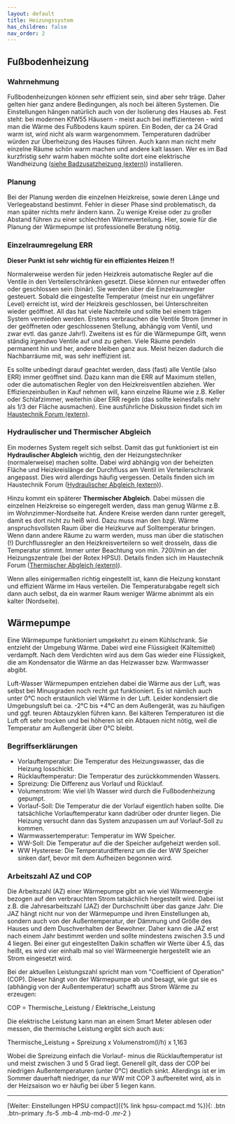 ```yaml
---
layout: default
title: Heizungssystem
has_children: false
nav_order: 2
---
```


## Fußbodenheizung

### Wahrnehmung

Fußbodenheizungen können sehr effizient sein, sind aber sehr träge.
Daher gelten hier ganz andere Bedingungen, als noch bei älteren Systemen.
Die Einstellungen hängen natürlich auch von der Isolierung des Hauses ab. 
Fest steht: bei modernen KfW55 Häusern - meist auch bei 
ineffizienteren - wird man die Wärme des Fußbodens kaum spüren. Ein Boden, 
der ca 24 Grad warm ist, wird nicht als warm wargenommem. Temperaturen dadrüber
würden zur Überheizung des Hauses führen. Auch kann man nicht mehr einzelne Räume
schön warm machen und andere kalt lassen. Wer es im Bad kurzfristig sehr warm
haben möchte sollte dort eine elektrische Wandheizung ([siehe Badzusatzheizung (extern)](https://www.haustechnikdialog.de/SHKwissen/1102/Badzusatzheizung))
installieren. 

### Planung

Bei der Planung werden die einzelnen Heizkreise, sowie deren Länge und Verlegeabstand
bestimmt. Fehler in dieser Phase sind problematisch, da man später nichts mehr ändern
kann. Zu wenige Kreise oder zu großer Abstand führen zu einer schlechten Wärmeverteilung. 
Hier, sowie für die Planung der Wärmepumpe ist professionelle Beratung nötig.

### Einzelraumregelung ERR


**Dieser Punkt ist sehr wichtig für ein effizientes Heizen !!**

Normalerweise werden für jeden Heizkreis automatische Regler auf die Ventile in den Verteilerschränken
gesetzt. Diese können nur entweder offen oder geschlossen sein (binär). Sie werden über
die Einzelraumregler gesteuert. Sobald die eingestellte Temperatur (meist nur ein ungefährer Level) 
erreicht ist, wird der Heizkreis geschlossen, bei Unterschreiten wieder geöffnet. 
All das hat viele Nachteile und sollte bei einem trägen 
System vermieden werden. Erstens verbrauchen die Ventile Strom (immer in der geöffneten oder
geschlossenen Stellung, abhängig vom Ventil, und zwar evtl. das ganze Jahr!). Zweitens ist
es für die Wärmepumpe Gift, wenn ständig irgendwo Ventile auf und zu gehen. Viele Räume pendeln
permanent hin und her, andere bleiben ganz aus. Meist heizen dadurch die Nachbarräume mit, was sehr ineffizient ist. 

Es sollte unbedingt darauf geachtet werden, dass (fast) alle Ventile (also ERR) immer 
geöffnet sind. Dazu kann man die ERR auf Maximum stellen, oder die automatischen Regler von
den Heizkreisventilen abziehen. Wer Effizienzeinbußen in Kauf nehmen will, kann einzelne
Räume wie z.B. Keller oder Schlafzimmer, weiterhin über ERR regeln
(das sollte keinesfalls mehr als 1/3 der Fläche ausmachen). Eine ausführliche Diskussion
findet sich im [Haustechnik Forum (extern)](https://www.haustechnikdialog.de/SHKwissen/2280/Einzelraumregelung-bei-Niedertemperatur-Heizung-Ja-oder-Nein).


### Hydraulischer und Thermischer Abgleich

Ein modernes System regelt sich selbst. Damit das gut funktioniert ist ein **Hydraulischer Abgleich**
wichtig, den der Heizungstechniker (normalerweise) machen sollte. Dabei wird abhängig von der
beheizten Fläche und Heizkreislänge der Durchfluss am Ventil im Verteilerschrank angepasst. 
Dies wird allerdings häufig vergessen. Details finden sich im Haustechnik Forum
([Hydraulischer Abgleich (extern)](https://www.haustechnikdialog.de/SHKwissen/335/Hydraulischer-Abgleich)).

Hinzu kommt ein späterer **Thermischer Abgleich**. Dabei müssen die einzelnen Heizkreise so
eingeregelt werden, dass man genug Wärme z.B. im Wohnzimmer-Nordseite hat.
Andere Kreise werden dann runter geregelt, damit es dort nicht zu heiß wird. 
Dazu muss man den bzgl. Wärme anspruchsvollsten Raum über die Heizkurve auf Solltemperatur
bringen. Wenn dann andere Räume zu warm werden, muss man über die statischen (!) Durchflussregler
an den Heizkreisverteilern so weit drosseln, dass die Temperatur stimmt.
Immer unter Beachtung von min. 720l/min an der Heizungszentrale (bei der Rotex HPSU).
Details finden sich im Haustechnik Forum
([Thermischer Abgleich (extern)](https://www.haustechnikdialog.de/SHKwissen/2711/Thermischer-Abgleich)).

Wenn alles einigermaßen richtig eingestellt ist, kann die Heizung konstant und effizient
Wärme im Haus verteilen. Die Temperaturabgabe regelt sich dann auch selbst, da ein 
warmer Raum weniger Wärme abnimmt als ein kalter (Nordseite).

## Wärmepumpe

Eine Wärmepumpe funktioniert umgekehrt zu einem Kühlschrank. Sie entzieht der Umgebung Wärme.
Dabei wird eine Flüssigkeit (Kältemittel) verdampft. Nach dem Verdichten wird aus dem Gas
wieder eine Flüssigkeit, die am Kondensator die Wärme an das Heizwasser bzw. Warmwasser abgibt.

Luft-Wasser Wärmepumpen entziehen dabei die Wärme aus der Luft, was selbst bei Minusgraden 
noch recht gut funktioniert. Es ist nämlich auch unter 0°C noch erstaunlich viel Wärme 
in der Luft. Leider kondensiert die Umgebungsluft bei ca. -2°C bis +4°C an dem Außengerät, 
was zu häufigen und ggf. teuren Abtauzyklen führen kann. Bei kälteren Temperaturen ist die
Luft oft sehr trocken und bei höheren ist ein Abtauen nicht nötig, weil die Temperatur am 
Außengerät über 0°C bleibt. 

### Begriffserklärungen

- Vorlauftemperatur: Die Temperatur des Heizungswasser, das die Heizung losschickt.
- Rücklauftemperatur: Die Temperatur des zurückkommenden Wassers.
- Spreizung: Die Differenz aus Vorlauf und Rücklauf.
- Volumenstrom: Wie viel l/h Wasser wird durch die Fußbodenheizung gepumpt.
- Vorlauf-Soll: Die Temperatur die der Vorlauf eigentlich haben sollte. Die tatsächliche 
Vorlauftemperatur kann dadrüber oder drunter liegen. Die Heizung versucht dann das System
anzupassen um auf Vorlauf-Soll zu kommen. 
- Warmwassertemperatur: Temperatur im WW Speicher. 
- WW-Soll: Die Temperatur auf die der Speicher aufgeheizt werden soll. 
- WW Hysterese: Die Temperaturdifferenz um die der WW Speicher sinken darf, bevor mit dem 
Aufheizen begonnen wird. 

### Arbeitszahl AZ und COP

Die Arbeitszahl (AZ) einer Wärmepumpe gibt an wie viel Wärmeenergie bezogen
auf den verbrauchten Strom tatsächlich hergestellt wird. Dabei ist z.B. die Jahresarbeitszahl
(JAZ) der Durchschnitt über das ganze Jahr. Die JAZ hängt nicht nur von der Wärmepumpe 
und ihren Einstellungen ab, sondern auch von der Außentemperatur, der Dämmung und Größe
des Hauses und dem Duschverhalten der Bewohner. Daher kann die JAZ erst nach einem Jahr
bestimmt werden und sollte mindestens zwischen 3.5 und 4 liegen. Bei einer gut eingestellten
Daikin schaffen wir Werte über 4.5, das heißt, es wird vier einhalb mal so viel Wärmeenergie
hergestellt wie an Strom eingesetzt wird. 

Bei der aktuellen Leistungszahl spricht man vom "Coefficient of Operation" (COP). Dieser
hängt von der Wärmepumpe ab und besagt, wie gut sie es (abhängig von der Außentemperatur)
schafft aus Strom Wärme zu erzeugen: 

COP = Thermische_Leistung / Elektrische_Leistung

Die elektrische Leistung kann man an einem Smart Meter ablesen oder messen, die thermische
Leistung ergibt sich auch aus: 

Thermische_Leistung = Spreizung x Volumenstrom(l/h) x 1,163

Wobei die Spreizung einfach die Vorlauf- minus die Rücklauftemperatur ist und meist 
zwischen 3 und 5 Grad liegt. Generell gilt, dass der COP bei niedrigen Außentemperaturen
(unter 0°C) deutlich sinkt. Allerdings ist er im Sommer dauerhaft niedriger,
da nur WW mit COP 3 aufbereitet wird, als in der Heizsaison wo er häufig 
bei über 5 liegen kann. 

---

[Weiter: Einstellungen HPSU compact]({% link hpsu-compact.md %}){: .btn .btn-primary .fs-5 .mb-4 .mb-md-0 .mr-2 }
